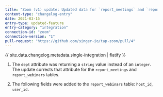 ```yaml
---
title: "Zoom (v1) update: Updated data for `report_meetings` and `report_webinars` tables"
content-type: "changelog-entry"
date: 2021-03-15
entry-type: updated-feature
entry-category: "integration"
connection-id: "zoom"
connection-version: "1"
pull-request: "https://github.com/singer-io/tap-zoom/pull/4"
---
```


{{ site.data.changelog.metadata.single-integration | flatify }}


1. The `dept` attribute was returning a `string` value instead of an `integer`. The update corrects that attribute for the `report_meetings` and `report_webinars` tables. 

2. The following fields were added to the `report_webinars` table: `host_id`, `user_id`.